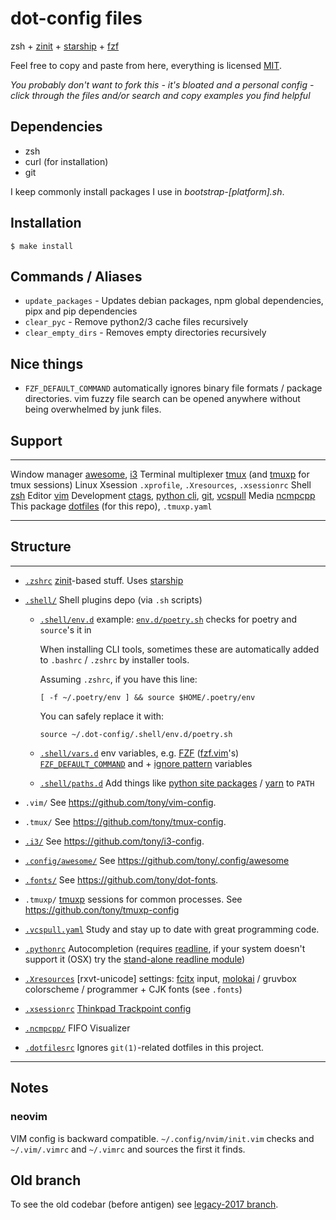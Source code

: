 # dot-config files

zsh + [zinit] + [starship] + [fzf]

Feel free to copy and paste from here, everything is licensed [MIT].

_You probably don't want to fork this - it's bloated and a personal config - click through the files
and/or search and copy examples you find helpful_

[mit]: http://opensource.org/licenses/MIT

## Dependencies

- zsh
- curl (for installation)
- git

I keep commonly install packages I use in _bootstrap-\[platform\].sh_.

## Installation

```{.sh}
$ make install
```

## Commands / Aliases

- `update_packages` - Updates debian packages, npm global dependencies, pipx and pip dependencies
- `clear_pyc` - Remove python2/3 cache files recursively
- `clear_empty_dirs` - Removes empty directories recursively

## Nice things

- `FZF_DEFAULT_COMMAND` automatically ignores binary file formats / package directories. vim fuzzy
  file search can be opened anywhere without being overwhelmed by junk files.

## Support

---

Window manager [awesome], [i3] Terminal multiplexer [tmux] (and [tmuxp] for tmux sessions) Linux
Xsession `.xprofile`, `.Xresources`, `.xsessionrc` Shell [zsh] Editor [vim] Development [ctags],
[python cli], [git], [vcspull] Media [ncmpcpp] This package [dotfiles] (for this repo),
`.tmuxp.yaml`

---

[awesome]: http://awesome.naquadah.org/
[i3]: http://i3wm.org/
[tmux]: http://tmux.sourceforge.net/
[tmuxp]: https://github.com/tony/tmuxp
[zsh]: http://www.zsh.org/
[vim]: http://www.vim.org/
[ctags]: http://ctags.sourceforge.net/
[python cli]: https://docs.python.org/2/using/cmdline.html
[git]: http://git-scm.com/
[vcspull]: https://github.com/tony/vcspull
[ncmpcpp]: http://ncmpcpp.rybczak.net/
[dotfiles]: https://pypi.org/project/dotfiles/

## Structure

---

- [`.zshrc`](.zshrc) [zinit]-based stuff. Uses [starship]
- [`.shell/`](.shell/) Shell plugins depo (via `.sh` scripts)

  - [`.shell/env.d`](.shell/env.d) example: [`env.d/poetry.sh`](.shell/env.d/poetry.sh) checks for
    poetry and `source`'s it in

    When installing CLI tools, sometimes these are automatically added to `.bashrc` / `.zshrc` by
    installer tools.

    Assuming `.zshrc`, if you have this line:

    ```console
    [ -f ~/.poetry/env ] && source $HOME/.poetry/env
    ```

    You can safely replace it with:

    ```console
    source ~/.dot-config/.shell/env.d/poetry.sh
    ```

  - [`.shell/vars.d`](.shell/env.d) env variables, e.g. [FZF] ([fzf.vim]'s) [`FZF_DEFAULT_COMMAND`]
    and + [ignore pattern](.shell/vars.d/ignore.sh) variables
  - [`.shell/paths.d`](.shell/paths.d) Add things like
    [python site packages](.shell/paths.d/python.sh) / [yarn](.shell/paths.d/yarn.sh) to `PATH`

- `.vim/` See <https://github.com/tony/vim-config>.
- `.tmux/` See <https://github.com/tony/tmux-config>.
- [`.i3/`](.i3) See <https://github.com/tony/i3-config>.
- [`.config/awesome/`](.config/awesome/) See <https://github.com/tony/.config/awesome>
- [`.fonts/`](.fonts/) See <https://github.com/tony/dot-fonts>.
- `.tmuxp/` [tmuxp] sessions for common processes. See <https://github.con/tony/tmuxp-config>
- [`.vcspull.yaml`](.vcspull.yaml) Study and stay up to date with great programming code.
- [`.pythonrc`](.pythonrc) Autocompletion (requires [readline], if your system doesn\'t support it
  (OSX) try the [stand-alone readline module])
- [`.Xresources`](.Xresources) [rxvt-unicode] settings: [fcitx] input, [molokai] / gruvbox
  colorscheme / programmer + CJK fonts (see `.fonts`)
- [`.xsessionrc`](.xsessionrc) [Thinkpad Trackpoint config]
- [`.ncmpcpp/`](.ncmpcpp/) FIFO Visualizer
- [`.dotfilesrc`](.dotfilesrc) Ignores `git(1)`-related dotfiles in this project.

---

[starship]: https://starship.rs/
[zinit]: https://github.com/zdharma-continuum/zinit
[fzf]: https://github.com/junegunn/fzf
[`fzf_default_command`]: https://github.com/junegunn/fzf.vim/blob/4145f53/doc/fzf-vim.txt#L115
[fzf.vim]: https://github.com/junegunn/fzf.vim
[tmuxp]: https://github.com/tony/tmuxp
[readline]: https://docs.python.org/2/library/readline.html
[stand-alone readline module]: https://pypi.python.org/pypi/readline
[fcitx]: https://fcitx-im.org/wiki/Fcitx
[molokai]: https://github.com/tomasr/molokai
[thinkpad trackpoint config]: http://www.thinkwiki.org/wiki/How_to_configure_the_TrackPoint

## Notes

### neovim

VIM config is backward compatible. `~/.config/nvim/init.vim` checks and `~/.vim/.vimrc` and
`~/.vimrc` and sources the first it finds.

## Old branch

To see the old codebar (before antigen) see [legacy-2017 branch].

[legacy-2017 branch]: https://github.com/tony/.dot-config/tree/legacy-2017
